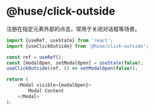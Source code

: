 # @huse/click-outside

注册在指定元素外部的点击，常用于关闭对话框等场景。

```javascript
import {useRef, useState} from 'react';
import {useClickOutside} from '@huse/click-outside';

const ref = useRef();
const [modalOpen, setModalOpen] = useState(false);
useClickOutside(ref, () => setModalOpen(false));

return (
    <Modal visible={modalOpen}>
        Modal Content
    </Modal>
);
```
